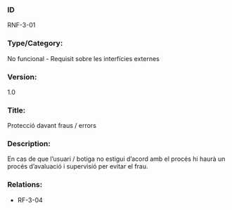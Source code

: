 ### ID
RNF-3-01
### Type/Category:
No funcional - Requisit sobre les interfícies externes
### Version:
1.0
### Title:
Protecció davant fraus / errors
### Description:
En cas de que l’usuari / botiga no estigui d’acord amb el procés hi haurà un procés d’avaluació i supervisió per evitar el frau.
### Relations:
* RF-3-04
